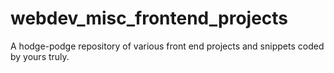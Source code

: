 # webdev_misc_frontend_projects
A hodge-podge repository of various front end projects and snippets coded by yours truly. 

